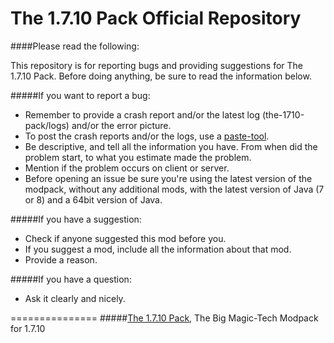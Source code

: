 The 1.7.10 Pack Official Repository
===============
####Please read the following:

This repository is for reporting bugs and providing suggestions for The 1.7.10 Pack.
Before doing anything, be sure to read the information below.

#####If you want to report a bug:
- Remember to provide a crash report and/or the latest log (the-1710-pack/logs) and/or the error picture.
- To post the crash reports and/or the logs, use a [paste-tool](http://paste.ubuntu.com).
- Be descriptive, and tell all the information you have. From when did the problem start, to what you estimate made the problem.
- Mention if the problem occurs on client or server.
- Before opening an issue be sure you're using the latest version of the modpack, without any additional mods, with the latest version of Java (7 or 8) and a 64bit version of Java.
 
#####If you have a suggestion:
- Check if anyone suggested this mod before you.
- If you suggest a mod, include all the information about that mod.
- Provide a reason.

#####If you have a question:
- Ask it clearly and nicely.

===============
#####[The 1.7.10 Pack](http://bit.ly/The-1-7-10-Pack), The Big Magic-Tech Modpack for 1.7.10
